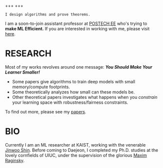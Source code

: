 +++
+++

`I design algorithms and prove theorems.`


I am a soon-to-join assistant professor at [POSTECH EE](https://ee.postech.ac.kr) who's trying to __make ML Efficient.__ If you are interested in working with me, please visit [here](/withme/).

# RESEARCH

Most of my works revolves around one message: _**You Should Make Your Learner Smaller!**_
- Some papers give algorithms to train deep models with small memory/compute footprints.
- Some theoretically analyzes how small can these models be.
- Other theoretical papers investigates what happens when you _constrain_ your learning space with robustness/fairness constraints.

To find out more, please see my [papers](/papers/).

# BIO
Currently I am an ML researcher at KAIST, working with the venerable [Jinwoo Shin](https://alinlab.kaist.ac.kr/shin.html). Before coming to Daejeon, I completed my Ph.D. studies at the lovely cornfields of UIUC, under the supervision of the glorious [Maxim Raginsky](http://maxim.ece.illinois.edu).



